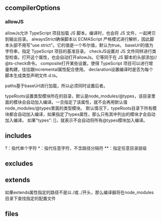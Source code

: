 ## ccompilerOptions
### allowJS
allowJs允许 TypeScript 项目加载 JS 脚本。编译时，也会将 JS 文件，一起拷贝到输出目录。
alwaysStrict确保脚本以 ECMAScript 严格模式进行解析，因此脚本头部不用写"use strict"。它的值是一个布尔值，默认为true。
baseUrl的值为字符串，指定 TypeScript 项目的基准目录。
checkJS设置对 JS 文件同样进行类型检查。打开这个属性，也会自动打开allowJs。它等同于在 JS 脚本的头部添加// @ts-check命令。
composite打开某些设置，使得 TypeScript 项目可以进行增量构建，往往跟incremental属性配合使用。
declaration设置编译时是否为每个脚本生成类型声明文件.d.ts。

paths基于baseUrl进行加载，所以必须同时设置后者。

typeRoots设置类型模块所在的目录，默认是node_modules/@types，该目录里面的模块会自动加入编译。一旦指定了该属性，就不会再用默认值node_modules/@types里面的类型模块。
默认情况下，typeRoots目录下所有模块都会自动加入编译，如果指定了types属性，那么只有其中列出的模块才会自动加入编译。
如果"types": []，就表示不会自动将所有@types模块加入编译。



## includes
?：指代单个字符
*：指代任意字符，不含路径分隔符
**：指定任意目录层级
## excludes

## extends

如果extends属性指定的路径不是以./或../开头，那么编译器将在node_modules目录下查找指定的配置文件
## files
